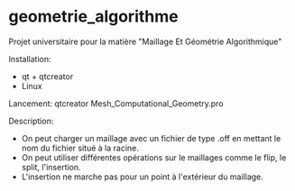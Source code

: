# geometrie_algorithme
Projet universitaire pour la matière "Maillage Et Géométrie Algorithmique"

Installation:
- qt + qtcreator
- Linux

Lancement:
qtcreator Mesh_Computational_Geometry.pro


Description:
- On peut charger un maillage avec un fichier de type .off en mettant le nom du fichier situé à la racine.
- On peut utiliser différentes opérations sur le maillages comme le flip, le split, l'insertion.
- L'insertion ne marche pas pour un point à l'extérieur du maillage.